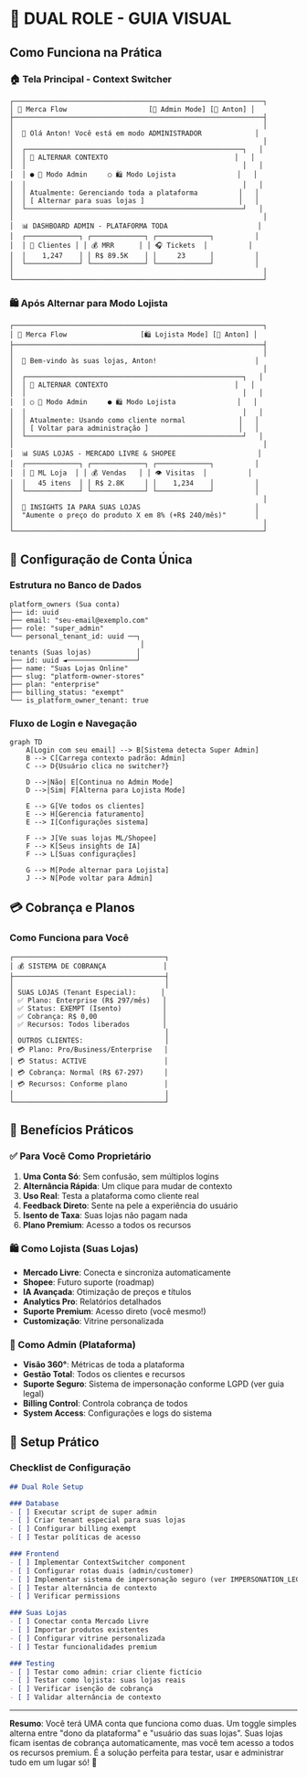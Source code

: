 # 🔄 DUAL ROLE - GUIA VISUAL

## Como Funciona na Prática

### 🏠 Tela Principal - Context Switcher

```
┌─────────────────────────────────────────────────────────────┐
│ 🏢 Merca Flow                    [🔄 Admin Mode] [👤 Anton] │
├─────────────────────────────────────────────────────────────┤
│                                                             │
│  👋 Olá Anton! Você está em modo ADMINISTRADOR             │
│                                                             │
│  ┌─────────────────────────────────────────────────────┐   │
│  │ 🔄 ALTERNAR CONTEXTO                               │   │
│  │                                                     │   │
│  │ ● 🔧 Modo Admin     ○ 🛍️ Modo Lojista               │   │
│  │                                                     │   │
│  │ Atualmente: Gerenciando toda a plataforma          │   │
│  │ [ Alternar para suas lojas ]                       │   │
│  └─────────────────────────────────────────────────────┘   │
│                                                             │
│  📊 DASHBOARD ADMIN - PLATAFORMA TODA                      │
│  ┌─────────────┐ ┌─────────────┐ ┌─────────────┐          │
│  │ 👥 Clientes │ │ 💰 MRR      │ │ 🎧 Tickets  │          │
│  │    1,247    │ │ R$ 89.5K    │ │     23      │          │
│  └─────────────┘ └─────────────┘ └─────────────┘          │
│                                                             │
└─────────────────────────────────────────────────────────────┘
```

### 🛍️ Após Alternar para Modo Lojista

```
┌─────────────────────────────────────────────────────────────┐
│ 🏢 Merca Flow                  [🛍️ Lojista Mode] [👤 Anton] │
├─────────────────────────────────────────────────────────────┤
│                                                             │
│  👋 Bem-vindo às suas lojas, Anton!                        │
│                                                             │
│  ┌─────────────────────────────────────────────────────┐   │
│  │ 🔄 ALTERNAR CONTEXTO                               │   │
│  │                                                     │   │
│  │ ○ 🔧 Modo Admin     ● 🛍️ Modo Lojista               │   │
│  │                                                     │   │
│  │ Atualmente: Usando como cliente normal             │   │
│  │ [ Voltar para administração ]                      │   │
│  └─────────────────────────────────────────────────────┘   │
│                                                             │
│  📊 SUAS LOJAS - MERCADO LIVRE & SHOPEE                    │
│  ┌─────────────┐ ┌─────────────┐ ┌─────────────┐          │
│  │ 📱 ML Loja  │ │ 💰 Vendas   │ │ 👁️ Visitas  │          │
│  │   45 itens  │ │ R$ 2.8K     │ │    1,234    │          │
│  └─────────────┘ └─────────────┘ └─────────────┘          │
│                                                             │
│  🎯 INSIGHTS IA PARA SUAS LOJAS                            │
│  "Aumente o preço do produto X em 8% (+R$ 240/mês)"       │
│                                                             │
└─────────────────────────────────────────────────────────────┘
```

## 🔐 Configuração de Conta Única

### Estrutura no Banco de Dados

```
platform_owners (Sua conta)
├── id: uuid
├── email: "seu-email@exemplo.com"
├── role: "super_admin"
└── personal_tenant_id: uuid ──┐
                                │
tenants (Suas lojas)           │
├── id: uuid ◄─────────────────┘
├── name: "Suas Lojas Online"
├── slug: "platform-owner-stores"
├── plan: "enterprise"
├── billing_status: "exempt"
└── is_platform_owner_tenant: true
```

### Fluxo de Login e Navegação

```mermaid
graph TD
    A[Login com seu email] --> B[Sistema detecta Super Admin]
    B --> C[Carrega contexto padrão: Admin]
    C --> D{Usuário clica no switcher?}
    
    D -->|Não| E[Continua no Admin Mode]
    D -->|Sim| F[Alterna para Lojista Mode]
    
    E --> G[Ve todos os clientes]
    E --> H[Gerencia faturamento]
    E --> I[Configurações sistema]
    
    F --> J[Ve suas lojas ML/Shopee]
    F --> K[Seus insights de IA]
    F --> L[Suas configurações]
    
    G --> M[Pode alternar para Lojista]
    J --> N[Pode voltar para Admin]
```

## 💳 Cobrança e Planos

### Como Funciona para Você

```
┌─────────────────────────────────────┐
│ 💰 SISTEMA DE COBRANÇA              │
├─────────────────────────────────────┤
│                                     │
│ SUAS LOJAS (Tenant Especial):      │
│ ✅ Plano: Enterprise (R$ 297/mês)   │
│ ✅ Status: EXEMPT (Isento)          │
│ ✅ Cobrança: R$ 0,00                │
│ ✅ Recursos: Todos liberados        │
│                                     │
│ OUTROS CLIENTES:                    │
│ 💳 Plano: Pro/Business/Enterprise   │
│ 💳 Status: ACTIVE                   │
│ 💳 Cobrança: Normal (R$ 67-297)     │
│ 💳 Recursos: Conforme plano         │
│                                     │
└─────────────────────────────────────┘
```

## 🎯 Benefícios Práticos

### ✅ Para Você Como Proprietário

1. **Uma Conta Só**: Sem confusão, sem múltiplos logins
2. **Alternância Rápida**: Um clique para mudar de contexto
3. **Uso Real**: Testa a plataforma como cliente real
4. **Feedback Direto**: Sente na pele a experiência do usuário
5. **Isento de Taxa**: Suas lojas não pagam nada
6. **Plano Premium**: Acesso a todos os recursos

### 🛍️ Como Lojista (Suas Lojas)

- **Mercado Livre**: Conecta e sincroniza automaticamente
- **Shopee**: Futuro suporte (roadmap)
- **IA Avançada**: Otimização de preços e títulos
- **Analytics Pro**: Relatórios detalhados
- **Suporte Premium**: Acesso direto (você mesmo!)
- **Customização**: Vitrine personalizada

### 🔧 Como Admin (Plataforma)

- **Visão 360°**: Métricas de toda a plataforma
- **Gestão Total**: Todos os clientes e recursos
- **Suporte Seguro**: Sistema de impersonação conforme LGPD (ver guia legal)
- **Billing Control**: Controla cobrança de todos
- **System Access**: Configurações e logs do sistema

## 🚀 Setup Prático

### Checklist de Configuração

```markdown
## Dual Role Setup

### Database
- [ ] Executar script de super admin
- [ ] Criar tenant especial para suas lojas
- [ ] Configurar billing exempt
- [ ] Testar políticas de acesso

### Frontend
- [ ] Implementar ContextSwitcher component
- [ ] Configurar rotas duais (admin/customer)
- [ ] Implementar sistema de impersonação seguro (ver IMPERSONATION_LEGAL_GUIDE.md)
- [ ] Testar alternância de contexto
- [ ] Verificar permissions

### Suas Lojas
- [ ] Conectar conta Mercado Livre
- [ ] Importar produtos existentes
- [ ] Configurar vitrine personalizada
- [ ] Testar funcionalidades premium

### Testing
- [ ] Testar como admin: criar cliente fictício
- [ ] Testar como lojista: suas lojas reais
- [ ] Verificar isenção de cobrança
- [ ] Validar alternância de contexto
```

---

**Resumo**: Você terá UMA conta que funciona como duas. Um toggle simples alterna entre "dono da plataforma" e "usuário das suas lojas". Suas lojas ficam isentas de cobrança automaticamente, mas você tem acesso a todos os recursos premium. É a solução perfeita para testar, usar e administrar tudo em um lugar só! 🎯
